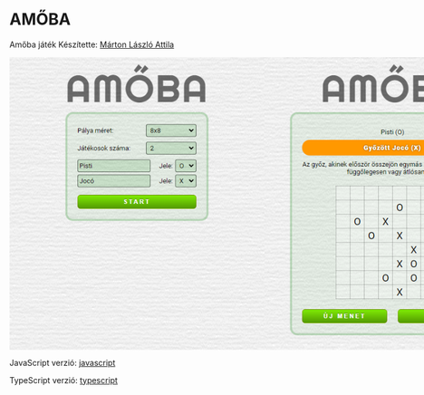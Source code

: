 # AMŐBA

Amőba játék
Készítette: [Márton László Attila](https://github.com/marton-laszlo-attila)

<div style="display:flex;"><img src='./amoba_01.png' width="450" alt='Screenshot' />  <img  width="450" src='./amoba_02.png' alt='Screenshot' /></div>

JavaScript verzió: [javascript](https://github.com/marton-laszlo-attila/amoba/tree/main/javascript)

TypeScript verzió: [typescript](https://github.com/marton-laszlo-attila/amoba/tree/main/typescript)
